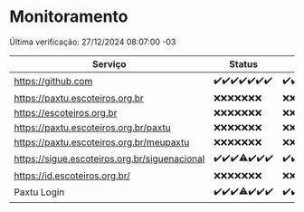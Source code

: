 # Monitoramento

Última verificação: 27/12/2024 08:07:00 -03

|Serviço|Status|Últimas 24h|
|---|---|---|
|https://github.com|<span title="2024-12-20: OK=23">✔️</span><span title="2024-12-21: OK=23">✔️</span><span title="2024-12-22: OK=23">✔️</span><span title="2024-12-23: OK=23">✔️</span><span title="2024-12-24: OK=23">✔️</span><span title="2024-12-25: OK=23">✔️</span><span title="2024-12-26: OK=11">✔️</span>|<span title="26/12/2024 09:15:00 -03 : 200">✔️</span><span title="26/12/2024 10:15:00 -03 : 200">✔️</span><span title="26/12/2024 11:07:00 -03 : 200">✔️</span><span title="26/12/2024 12:07:00 -03 : 200">✔️</span><span title="26/12/2024 13:09:00 -03 : 200">✔️</span><span title="26/12/2024 14:06:00 -03 : 200">✔️</span><span title="26/12/2024 15:11:00 -03 : 200">✔️</span><span title="26/12/2024 16:05:00 -03 : 200">✔️</span><span title="26/12/2024 17:08:00 -03 : 200">✔️</span><span title="26/12/2024 18:07:00 -03 : 200">✔️</span><span title="26/12/2024 19:07:00 -03 : 200">✔️</span><span title="26/12/2024 20:07:00 -03 : 200">✔️</span><span title="26/12/2024 21:40:00 -03 : 200">✔️</span><span title="26/12/2024 23:10:00 -03 : 200">✔️</span><span title="27/12/2024 00:13:00 -03 : 200">✔️</span><span title="27/12/2024 01:10:00 -03 : 200">✔️</span><span title="27/12/2024 02:08:00 -03 : 200">✔️</span><span title="27/12/2024 03:12:00 -03 : 200">✔️</span><span title="27/12/2024 04:07:00 -03 : 200">✔️</span><span title="27/12/2024 05:11:00 -03 : 200">✔️</span><span title="27/12/2024 06:08:00 -03 : 200">✔️</span><span title="27/12/2024 07:08:00 -03 : 200">✔️</span><span title="27/12/2024 08:06:00 -03 : 200">✔️</span>|
|https://paxtu.escoteiros.org.br|<span title="2024-12-20: Falhas=23">❌</span><span title="2024-12-21: Falhas=23">❌</span><span title="2024-12-22: Falhas=23">❌</span><span title="2024-12-23: Falhas=23">❌</span><span title="2024-12-24: Falhas=23">❌</span><span title="2024-12-25: Falhas=23">❌</span><span title="2024-12-26: Falhas=11">❌</span>|<span title="26/12/2024 09:15:00 -03 : 403">❌</span><span title="26/12/2024 10:15:00 -03 : 403">❌</span><span title="26/12/2024 11:07:00 -03 : 403">❌</span><span title="26/12/2024 12:07:00 -03 : 403">❌</span><span title="26/12/2024 13:09:00 -03 : 403">❌</span><span title="26/12/2024 14:06:00 -03 : 403">❌</span><span title="26/12/2024 15:11:00 -03 : 403">❌</span><span title="26/12/2024 16:05:00 -03 : 403">❌</span><span title="26/12/2024 17:08:00 -03 : 403">❌</span><span title="26/12/2024 18:07:00 -03 : 403">❌</span><span title="26/12/2024 19:07:00 -03 : 403">❌</span><span title="26/12/2024 20:07:00 -03 : 403">❌</span><span title="26/12/2024 21:40:00 -03 : 403">❌</span><span title="26/12/2024 23:10:00 -03 : 403">❌</span><span title="27/12/2024 00:13:00 -03 : 403">❌</span><span title="27/12/2024 01:10:00 -03 : 403">❌</span><span title="27/12/2024 02:08:00 -03 : 403">❌</span><span title="27/12/2024 03:12:00 -03 : 403">❌</span><span title="27/12/2024 04:07:00 -03 : 403">❌</span><span title="27/12/2024 05:11:00 -03 : 403">❌</span><span title="27/12/2024 06:08:00 -03 : 403">❌</span><span title="27/12/2024 07:08:00 -03 : 403">❌</span><span title="27/12/2024 08:06:00 -03 : 403">❌</span>|
|https://escoteiros.org.br|<span title="2024-12-20: Falhas=23">❌</span><span title="2024-12-21: Falhas=23">❌</span><span title="2024-12-22: Falhas=23">❌</span><span title="2024-12-23: Falhas=23">❌</span><span title="2024-12-24: Falhas=23">❌</span><span title="2024-12-25: Falhas=23">❌</span><span title="2024-12-26: Falhas=11">❌</span>|<span title="26/12/2024 09:15:00 -03 : 403">❌</span><span title="26/12/2024 10:15:00 -03 : 403">❌</span><span title="26/12/2024 11:07:00 -03 : 403">❌</span><span title="26/12/2024 12:07:00 -03 : 403">❌</span><span title="26/12/2024 13:09:00 -03 : 403">❌</span><span title="26/12/2024 14:06:00 -03 : 403">❌</span><span title="26/12/2024 15:11:00 -03 : 403">❌</span><span title="26/12/2024 16:05:00 -03 : 403">❌</span><span title="26/12/2024 17:08:00 -03 : 403">❌</span><span title="26/12/2024 18:07:00 -03 : 403">❌</span><span title="26/12/2024 19:07:00 -03 : 403">❌</span><span title="26/12/2024 20:07:00 -03 : 403">❌</span><span title="26/12/2024 21:40:00 -03 : 403">❌</span><span title="26/12/2024 23:10:00 -03 : 403">❌</span><span title="27/12/2024 00:13:00 -03 : 403">❌</span><span title="27/12/2024 01:10:00 -03 : 403">❌</span><span title="27/12/2024 02:08:00 -03 : 403">❌</span><span title="27/12/2024 03:12:00 -03 : 403">❌</span><span title="27/12/2024 04:07:00 -03 : 403">❌</span><span title="27/12/2024 05:11:00 -03 : 403">❌</span><span title="27/12/2024 06:08:00 -03 : 403">❌</span><span title="27/12/2024 07:08:00 -03 : 403">❌</span><span title="27/12/2024 08:06:00 -03 : 403">❌</span>|
|https://paxtu.escoteiros.org.br/paxtu|<span title="2024-12-20: Falhas=23">❌</span><span title="2024-12-21: Falhas=23">❌</span><span title="2024-12-22: Falhas=23">❌</span><span title="2024-12-23: Falhas=23">❌</span><span title="2024-12-24: Falhas=23">❌</span><span title="2024-12-25: Falhas=23">❌</span><span title="2024-12-26: Falhas=11">❌</span>|<span title="26/12/2024 09:15:00 -03 : 403">❌</span><span title="26/12/2024 10:15:00 -03 : 403">❌</span><span title="26/12/2024 11:07:00 -03 : 403">❌</span><span title="26/12/2024 12:07:00 -03 : 403">❌</span><span title="26/12/2024 13:09:00 -03 : 403">❌</span><span title="26/12/2024 14:06:00 -03 : 403">❌</span><span title="26/12/2024 15:11:00 -03 : 403">❌</span><span title="26/12/2024 16:05:00 -03 : 403">❌</span><span title="26/12/2024 17:08:00 -03 : 403">❌</span><span title="26/12/2024 18:07:00 -03 : 403">❌</span><span title="26/12/2024 19:07:00 -03 : 403">❌</span><span title="26/12/2024 20:07:00 -03 : 403">❌</span><span title="26/12/2024 21:40:00 -03 : 403">❌</span><span title="26/12/2024 23:10:00 -03 : 403">❌</span><span title="27/12/2024 00:13:00 -03 : 403">❌</span><span title="27/12/2024 01:10:00 -03 : 403">❌</span><span title="27/12/2024 02:08:00 -03 : 403">❌</span><span title="27/12/2024 03:12:00 -03 : 403">❌</span><span title="27/12/2024 04:07:00 -03 : 403">❌</span><span title="27/12/2024 05:11:00 -03 : 403">❌</span><span title="27/12/2024 06:08:00 -03 : 403">❌</span><span title="27/12/2024 07:08:00 -03 : 403">❌</span><span title="27/12/2024 08:06:00 -03 : 403">❌</span>|
|https://paxtu.escoteiros.org.br/meupaxtu|<span title="2024-12-20: Falhas=23">❌</span><span title="2024-12-21: Falhas=23">❌</span><span title="2024-12-22: Falhas=23">❌</span><span title="2024-12-23: Falhas=23">❌</span><span title="2024-12-24: Falhas=23">❌</span><span title="2024-12-25: Falhas=23">❌</span><span title="2024-12-26: Falhas=11">❌</span>|<span title="26/12/2024 09:15:00 -03 : 403">❌</span><span title="26/12/2024 10:15:00 -03 : 403">❌</span><span title="26/12/2024 11:07:00 -03 : 403">❌</span><span title="26/12/2024 12:07:00 -03 : 403">❌</span><span title="26/12/2024 13:09:00 -03 : 403">❌</span><span title="26/12/2024 14:06:00 -03 : 403">❌</span><span title="26/12/2024 15:11:00 -03 : 403">❌</span><span title="26/12/2024 16:05:00 -03 : 403">❌</span><span title="26/12/2024 17:08:00 -03 : 403">❌</span><span title="26/12/2024 18:07:00 -03 : 403">❌</span><span title="26/12/2024 19:07:00 -03 : 403">❌</span><span title="26/12/2024 20:07:00 -03 : 403">❌</span><span title="26/12/2024 21:40:00 -03 : 403">❌</span><span title="26/12/2024 23:10:00 -03 : 403">❌</span><span title="27/12/2024 00:13:00 -03 : 403">❌</span><span title="27/12/2024 01:10:00 -03 : 403">❌</span><span title="27/12/2024 02:08:00 -03 : 403">❌</span><span title="27/12/2024 03:12:00 -03 : 403">❌</span><span title="27/12/2024 04:07:00 -03 : 403">❌</span><span title="27/12/2024 05:11:00 -03 : 403">❌</span><span title="27/12/2024 06:08:00 -03 : 403">❌</span><span title="27/12/2024 07:08:00 -03 : 403">❌</span><span title="27/12/2024 08:06:00 -03 : 403">❌</span>|
|https://sigue.escoteiros.org.br/siguenacional|<span title="2024-12-20: OK=23">✔️</span><span title="2024-12-21: OK=23">✔️</span><span title="2024-12-22: OK=23">✔️</span><span title="2024-12-23: OK=22, Falhas=1">⚠️</span><span title="2024-12-24: OK=23">✔️</span><span title="2024-12-25: OK=23">✔️</span><span title="2024-12-26: OK=11">✔️</span>|<span title="26/12/2024 09:15:00 -03 : 200">✔️</span><span title="26/12/2024 10:15:00 -03 : 200">✔️</span><span title="26/12/2024 11:07:00 -03 : 200">✔️</span><span title="26/12/2024 12:07:00 -03 : 200">✔️</span><span title="26/12/2024 13:09:00 -03 : 200">✔️</span><span title="26/12/2024 14:06:00 -03 : 200">✔️</span><span title="26/12/2024 15:11:00 -03 : 200">✔️</span><span title="26/12/2024 16:05:00 -03 : 200">✔️</span><span title="26/12/2024 17:08:00 -03 : 200">✔️</span><span title="26/12/2024 18:07:00 -03 : 200">✔️</span><span title="26/12/2024 19:07:00 -03 : 200">✔️</span><span title="26/12/2024 20:07:00 -03 : 200">✔️</span><span title="26/12/2024 21:40:00 -03 : 200">✔️</span><span title="26/12/2024 23:10:00 -03 : 200">✔️</span><span title="27/12/2024 00:13:00 -03 : 200">✔️</span><span title="27/12/2024 01:10:00 -03 : 200">✔️</span><span title="27/12/2024 02:08:00 -03 : 200">✔️</span><span title="27/12/2024 03:12:00 -03 : 200">✔️</span><span title="27/12/2024 04:07:00 -03 : 200">✔️</span><span title="27/12/2024 05:11:00 -03 : 200">✔️</span><span title="27/12/2024 06:08:00 -03 : 200">✔️</span><span title="27/12/2024 07:08:00 -03 : 200">✔️</span><span title="27/12/2024 08:06:00 -03 : 200">✔️</span>|
|https://id.escoteiros.org.br/|<span title="2024-12-20: Falhas=23">❌</span><span title="2024-12-21: Falhas=23">❌</span><span title="2024-12-22: Falhas=23">❌</span><span title="2024-12-23: Falhas=23">❌</span><span title="2024-12-24: Falhas=23">❌</span><span title="2024-12-25: Falhas=23">❌</span><span title="2024-12-26: Falhas=11">❌</span>|<span title="26/12/2024 09:15:00 -03 : 403">❌</span><span title="26/12/2024 10:15:00 -03 : 403">❌</span><span title="26/12/2024 11:07:00 -03 : 403">❌</span><span title="26/12/2024 12:07:00 -03 : 403">❌</span><span title="26/12/2024 13:09:00 -03 : 403">❌</span><span title="26/12/2024 14:06:00 -03 : 403">❌</span><span title="26/12/2024 15:11:00 -03 : 403">❌</span><span title="26/12/2024 16:05:00 -03 : 403">❌</span><span title="26/12/2024 17:08:00 -03 : 403">❌</span><span title="26/12/2024 18:07:00 -03 : 403">❌</span><span title="26/12/2024 19:07:00 -03 : 403">❌</span><span title="26/12/2024 20:08:00 -03 : 403">❌</span><span title="26/12/2024 21:40:00 -03 : 403">❌</span><span title="26/12/2024 23:10:00 -03 : 403">❌</span><span title="27/12/2024 00:13:00 -03 : 403">❌</span><span title="27/12/2024 01:10:00 -03 : 403">❌</span><span title="27/12/2024 02:08:00 -03 : 403">❌</span><span title="27/12/2024 03:12:00 -03 : 403">❌</span><span title="27/12/2024 04:07:00 -03 : 403">❌</span><span title="27/12/2024 05:11:00 -03 : 403">❌</span><span title="27/12/2024 06:08:00 -03 : 403">❌</span><span title="27/12/2024 07:08:00 -03 : 403">❌</span><span title="27/12/2024 08:06:00 -03 : 403">❌</span>|
|Paxtu Login|<span title="2024-12-20: OK=23">✔️</span><span title="2024-12-21: OK=23">✔️</span><span title="2024-12-22: OK=23">✔️</span><span title="2024-12-23: OK=22, Falhas=1">⚠️</span><span title="2024-12-24: OK=23">✔️</span><span title="2024-12-25: OK=23">✔️</span><span title="2024-12-26: OK=11">✔️</span>|<span title="26/12/2024 09:15:00 -03 : 200">✔️</span><span title="26/12/2024 10:15:00 -03 : 200">✔️</span><span title="26/12/2024 11:07:00 -03 : 200">✔️</span><span title="26/12/2024 12:07:00 -03 : 200">✔️</span><span title="26/12/2024 13:09:00 -03 : 200">✔️</span><span title="26/12/2024 14:06:00 -03 : 200">✔️</span><span title="26/12/2024 15:11:00 -03 : 200">✔️</span><span title="26/12/2024 16:05:00 -03 : 200">✔️</span><span title="26/12/2024 17:08:00 -03 : 200">✔️</span><span title="26/12/2024 18:07:00 -03 : 200">✔️</span><span title="26/12/2024 19:07:00 -03 : 200">✔️</span><span title="26/12/2024 20:08:00 -03 : 200">✔️</span><span title="26/12/2024 21:40:00 -03 : 200">✔️</span><span title="26/12/2024 23:10:00 -03 : 200">✔️</span><span title="27/12/2024 00:13:00 -03 : 200">✔️</span><span title="27/12/2024 01:10:00 -03 : 200">✔️</span><span title="27/12/2024 02:08:00 -03 : 200">✔️</span><span title="27/12/2024 03:12:00 -03 : 200">✔️</span><span title="27/12/2024 04:07:00 -03 : 200">✔️</span><span title="27/12/2024 05:11:00 -03 : 200">✔️</span><span title="27/12/2024 06:08:00 -03 : 200">✔️</span><span title="27/12/2024 07:08:00 -03 : 200">✔️</span><span title="27/12/2024 08:06:00 -03 : 200">✔️</span>|
